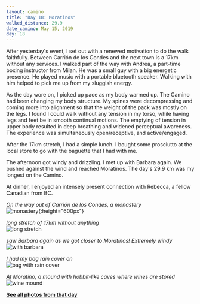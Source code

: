 ```yaml
---
layout: camino
title: "Day 18: Moratinos"
walked_distance: 29.9
date_camino: May 15, 2019
day: 18
---
```


After yesterday's event, I set out with a renewed motivation to do the walk faithfully. Between Carrión de los Condes and the next town is a 17km without any services. I walked part of the way with Andrea, a part-time boxing instructor from Milan. He was a small guy with a big energetic presence. He played music with a portable bluetooth speaker. Walking with him helped to pick me up from my sluggish energy.

As the day wore on, I picked up pace as my body warmed up. The Camino had been changing my body structure. My spines were decompressing and coming more into alignment so that the weight of the pack was mostly on the legs. I found I could walk without any tension in my torso, while having legs and feet be in smooth continual motions. The emptying of tension in upper body resulted in deep breathing and widened perceptual awareness. The experience was simultaneously open/receptive, and active/engaged. 

After the 17km stretch, I had a simple lunch. I bought some prosciutto at the local store to go with the baguette that I had with me. 

The afternoon got windy and drizzling. I met up with Barbara again. We pushed against the wind and reached Moratinos. The day's 29.9 km was my longest on the Camino.

At dinner, I enjoyed an intensely present connection with Rebecca, a fellow Canadian from BC. 

*On the way out of Carrión de los Condes, a monastery*  
![monastery](https://lh3.googleusercontent.com/pw/ACtC-3dehQtEaRcB2J2fgVeJ3T8jdLV8AKye2IXG-_p5ZbDhVBuD8aPVh8cnjq4IPqDwQrWPqb6iO5r7L-BGRIct_LYbpPShuWZ_yWf1FUYmFyTTN8op8VaPry3BBKI6TCNs3rcteweSSygeU0kr4U9hFpwsPA=w792-h1406-no?authuser=0){:height="600px"}

*long stretch of 17km without anything*  
![long stretch](https://lh3.googleusercontent.com/pw/ACtC-3dxaat-lcLTHFM8KcLOsG7ZTcK45L4KRT45HYvyP5uP6-EKRj2CkH0HnGCdfBw6mK04B-SBnci-W3BHrSD-osK091gc8U4CbXBT2Fx_7PCwUQE4g6VOdWIoRgr2qgAgEMCv-PiD1262Vg7s3wxxPhSpaQ=w2500-h1406-no?authuser=0)

*saw Barbara again as we got closer to Moratinos! Extremely windy*  
![with barbara](https://lh3.googleusercontent.com/pw/ACtC-3dPSG5DBP6iT0FcfXdTYE-MlPiagPCS505p8FUtaV6NGnbxDzkXCsU3-V0jGSe_IKn2IuRU8fwuFvKYylM7Yu5okMVdI6oN5UKUSCVMc7X0YpuJHtAnWGUJTv_hzXvcjHHq6ZFh-N8JMCvok_7rEKUsCg=w1876-h1406-no?authuser=0)

*I had my bag rain cover on*  
![bag with rain cover](https://lh3.googleusercontent.com/pw/ACtC-3eJ_LZ5o3bwdE_TFff1dIj9jOl_1Q69cyEhjd1bi0vLPgx0E-JHQgjABvgPMz8UbAhd-0vQc8pQ6o8fMp1mdD7X4P7wzccsRt3ploaVZ-KZ0x6I6WfXQaNvZoUftXA2pMHFLeIaXotH4fFn70PJPDFFRg=w1056-h1406-no?authuser=0)

*At Moratino, a mound with hobbit-like caves where wines are stored*  
![wine mound](https://lh3.googleusercontent.com/pw/ACtC-3eNkKHe1M1PZ5NF-tjbyXamnNDMvuM2HPizi-UhHQyl4l0VM32KMvtfWswXI2kgKyx5RQxgFGa7HNV3hEmmeH_TEQ4VPADsK4zlgraOuWZtQV_MdZZmyR9zLn8b-kr5GDg6eBOqZfHRaz75WXgsMDAH1A=w2500-h1406-no?authuser=0)

[**See all photos from that day**](https://photos.app.goo.gl/7Mi5uLCJVCGR5GfC6)

